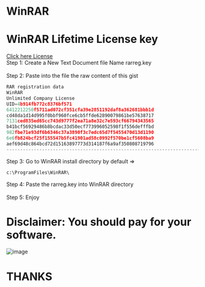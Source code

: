 # WinRAR
# WinRAR Lifetime License key </br>
[Click here License](https://github.com/Kamrulofficial/WinRAR/blob/main/rarreg.key) </br>
Step 1: Create a New Text Document file Name rarreg.key </br>
<br>
Step 2: Paste into the file the raw content of this gist </br>
```python 
RAR registration data
WinRAR
Unlimited Company License
UID=4b914fb772c8376bf571
6412212250f5711ad072cf351cfa39e2851192daf8a362681bbb1d
cd48da1d14d995f0bbf960fce6cb5ffde62890079861be57638717
7131ced835ed65cc743d9777f2ea71a8e32c7e593cf66794343565
b41bcf56929486b8bcdac33d50ecf773996052598f1f556defffbd
982fbe71e93df6b6346c37a3890f3c7edc65d7f5455470d13d1190
6e6fb824bcf25f155547b5fc41901ad58c0992f570be1cf5608ba9
aef69d48c864bcd72d15163897773d314187f6a9af350808719796
----------------------------------------------------------------------------------------------------------
```
Step 3: Go to WinRAR install directory by default => 
```python 
c:\ProgramFiles\WinRAR\ 
```
Step 4: Paste the rarreg.key into WinRAR directory </br>
<br>
Step 5: Enjoy </br>

# Disclaimer: You should pay for your software.
![image](https://user-images.githubusercontent.com/44496738/125117955-ca053f80-e110-11eb-8850-c3d3ac879716.png)


# THANKS
